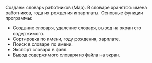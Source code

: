 Создаем словарь работников (Map). В словаре хранятся: имена работников, года их рождения и зарплаты.
Основные функции программы: 
- Создание словаря, удаление словаря, вывод на экран его содержимого.
- Сортировка по имени, году рождения, зарплате.
- Поиск в словаре по имени.
- Экспорт словаря в файл.
- Вывод содержимого словаря из файла на экран.